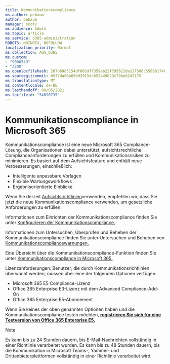 ```yaml
---
title: Kommunikationscompliance
ms.author: pebaum
author: pebaum
manager: scotv
ms.audience: Admin
ms.topic: article
ms.service: o365-administration
ROBOTS: NOINDEX, NOFOLLOW
localization_priority: Normal
ms.collection: Adm_O365
ms.custom:
- "9000549"
- "3208"
ms.openlocfilehash: 267b8985154df802df7359eb22f795612da1275d6c5509b1748828f3c42051b7
ms.sourcegitcommit: b5f7da89a650d2915dc652449623c78be6247175
ms.translationtype: MT
ms.contentlocale: de-DE
ms.lasthandoff: 08/05/2021
ms.locfileid: "54090735"
---
```

# <a name="communication-compliance-in-microsoft-365"></a>Kommunikationscompliance in Microsoft 365

Kommunikationscompliance ist eine neue Microsoft 365 Compliance-Lösung, die Organisationen dabei unterstützt, aufsichtsrechtliche Complianceanforderungen zu erfüllen und Kommunikationsrisiken zu minimieren. Es basiert auf dem Aufsichtsfeature und enthält neue Verbesserungen, einschließlich:

- Intelligente anpassbare Vorlagen
- Flexible Wartungsworkflows
- Ergebnisorientierte Einblicke

Wenn Sie derzeit [Aufsichtsrichtlinien](https://docs.microsoft.com/microsoft-365/compliance/supervision-policies)verwenden, empfehlen wir, dass Sie jetzt die neue Kommunikationscompliance verwenden, um gesetzliche Anforderungen zu erfüllen.

Informationen zum Einrichten der Kommunikationscompliance finden Sie unter [Konfigurieren der Kommunikationscompliance.](https://docs.microsoft.com/microsoft-365/compliance/communication-compliance-configure)

Informationen zum Untersuchen, Überprüfen und Beheben der Kommunikationscompliance finden Sie unter Untersuchen und Beheben von [Kommunikationscompliancewarnungen.](https://docs.microsoft.com/microsoft-365/compliance/communication-compliance-investigate-remediate)

Eine Übersicht über die Kommunikationscompliance-Funktion finden Sie unter [Kommunikationscompliance in Microsoft 365.](https://docs.microsoft.com/microsoft-365/compliance/communication-compliance)

Lizenzanforderungen: Benutzer, die durch Kommunikationsrichtlinien überwacht werden, müssen über eine der folgenden Optionen verfügen:

- Microsoft 365 E5 Compliance-Lizenz
- Office 365 Enterprise E3-Lizenz mit dem Advanced Compliance-Add-On
- Office 365 Enterprise E5-Abonnement

Wenn Sie keines der oben genannten Optionen haben und die Kommunikationscompliance testen möchten, **[registrieren Sie sich für eine Testversion von Office 365 Enterprise E5.](https://go.microsoft.com/fwlink/p/?LinkID=698279)**

> [!NOTE]
> Es kann bis zu 24 Stunden dauern, bis E-Mail-Nachrichten vollständig in einer Richtlinie verarbeitet wurden. Es kann bis zu 48 Stunden dauern, bis die Kommunikation in Microsoft Teams-, Yammer- und Drittanbieterplattformen vollständig in einer Richtlinie verarbeitet wird.
